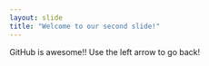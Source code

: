 ```yaml
---
layout: slide
title: "Welcome to our second slide!"
---
```

GitHub is awesome!!
Use the left arrow to go back!
